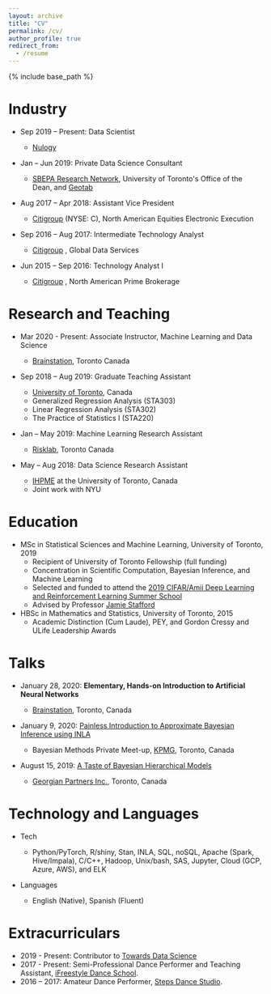 ```yaml
---
layout: archive
title: "CV"
permalink: /cv/
author_profile: true
redirect_from:
  - /resume
---
```


{% include base_path %}


Industry
======

* Sep 2019 – Present: Data Scientist
  * [Nulogy](https://nulogy.com/)

* Jan – Jun 2019: Private Data Science Consultant
  * [SBEPA Research Network](https://www.daniels.utoronto.ca/work/research/sustainable-built-environment-performance-assessment-sbepa-network), University of Toronto's Office of the Dean, and [Geotab](https://www.geotab.com/)

* Aug 2017 – Apr 2018: Assistant Vice President
  * [Citigroup](https://www.citigroup.com/citi/) (NYSE: C), North American Equities Electronic Execution

* Sep 2016 – Aug 2017: Intermediate Technology Analyst
  * [Citigroup](https://www.citigroup.com/citi/) , Global Data Services

* Jun 2015 – Sep 2016: Technology Analyst I
  * [Citigroup](https://www.citigroup.com/citi/) , North American Prime Brokerage


Research and Teaching
======
* Mar 2020 - Present: Associate Instructor, Machine Learning and Data Science
  * [Brainstation](https://brainstation.io/), Toronto Canada

* Sep 2018 – Aug 2019: Graduate Teaching Assistant
  * [University of Toronto](https://www.statistics.utoronto.ca/), Canada
  * Generalized Regression Analysis (STA303)
  * Linear Regression Analysis (STA302)
  * The Practice of Statistics I (STA220)

* Jan – May 2019: Machine Learning Research Assistant
  * [Risklab](https://www.risklab.utoronto.ca/), Toronto Canada

* May – Aug 2018: Data Science Research Assistant
  * [IHPME](https://ihpme.utoronto.ca/) at the University of Toronto, Canada
  * Joint work with NYU


Education
======
* MSc in Statistical Sciences and Machine Learning, University of Toronto, 2019
  * Recipient of University of Toronto Fellowship (full funding)
  * Concentration in Scientific Computation, Bayesian Inference, and Machine Learning
  * Selected and funded to attend the [2019 CIFAR/Amii Deep Learning and Reinforcement Learning Summer School](https://dlrlsummerschool.ca/about/)
  * Advised by Professor [Jamie Stafford](http://www.utstat.utoronto.ca/stafford/index.html)
* HBSc in Mathematics and Statistics, University of Toronto, 2015
  * Academic Distinction (Cum Laude), PEY, and Gordon Cressy and ULife Leadership Awards


Talks
======

* January 28, 2020: **Elementary, Hands-on Introduction to Artificial Neural Networks**
  * [Brainstation](https://brainstation.io/), Toronto, Canada

* January 9, 2020: [Painless Introduction to Approximate Bayesian Inference using INLA](https://sergiosonline.github.io/files/Intro_to_INLA.html)
  * Bayesian Methods Private Meet-up, [KPMG](https://home.kpmg/ca/en/home/about/offices/toronto-1.html), Toronto, Canada

* August 15, 2019: [A Taste of Bayesian Hierarchical Models](https://sergiosonline.github.io/files/Georgian_Partners-Hierarchical_Models_and_Toronto-20190815.pdf)
  * [Georgian Partners Inc.](https://georgianpartners.com/), Toronto, Canada


Technology and Languages
======
* Tech
  * Python/PyTorch, R/shiny, Stan, INLA, SQL, noSQL, Apache (Spark, Hive/Impala), C/C++, Hadoop, Unix/bash, SAS, Jupyter, Cloud (GCP, Azure, AWS), and ELK

* Languages
  * English (Native), Spanish (Fluent)

Extracurriculars
======
* 2019 - Present: Contributor to [Towards Data Science](https://towardsdatascience.com/)
* 2017 - Present: Semi-Professional Dance Performer and Teaching Assistant, [iFreestyle Dance School](http://www.ifreestyle.ca/).
* 2016 – 2017: Amateur Dance Performer, [Steps Dance Studio](https://www.stepsdancestudio.com/).
